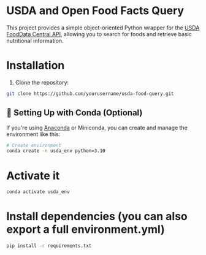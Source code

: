# USDA and Open Food Facts Query

This project provides a simple object-oriented Python wrapper for the [USDA FoodData Central API](https://fdc.nal.usda.gov/api-key-signup.html), allowing you to search for foods and retrieve basic nutritional information.

# Installation

1. Clone the repository:

```bash
git clone https://github.com/yourusername/usda-food-query.git
```

## 🐍 Setting Up with Conda (Optional)

If you're using [Anaconda](https://www.anaconda.com/) or Miniconda, you can create and manage the environment like this:

```bash
# Create environment
conda create -n usda_env python=3.10
```
# Activate it

```bash
conda activate usda_env
```

# Install dependencies (you can also export a full environment.yml)

```bash
pip install -r requirements.txt
```
